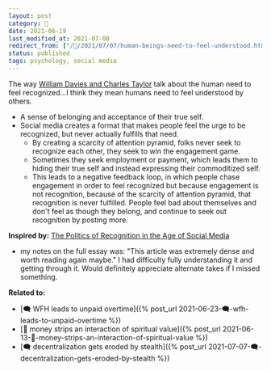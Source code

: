 ```yaml
---
layout: post
category: 🌰
date: 2021-06-19
last_modified_at: 2021-07-08
redirect_from: ["/🌰/2021/07/07/human-beings-need-to-feel-understood.html"]
status: published
tags: psychology, social media
---
```

The way [William Davies and Charles Taylor](https://newleftreview.org/issues/ii128/articles/william-davies-the-politics-of-recognition-in-the-age-of-social-media) talk about the human need to feel recognized...I think they mean humans need to feel understood by others.
- A sense of belonging and acceptance of their true self. 
- Social media creates a format that makes people feel the urge to be recognized, but never actually fulfills that need.
	- By creating a scarcity of attention pyramid, folks never seek to recognize each other, they seek to win the engagement game.
	- Sometimes they seek employment or payment, which leads them to hiding their true self and instead expressing their commoditized self.
	- This leads to a negative feedback loop, in which people chase engagement in order to feel recognized but because engagement is not recognition, because of the scarcity of attention pyramid, that recognition is never fulfilled. People feel bad about themselves and don't feel as though they belong, and continue to seek out recognition by posting more.

**Inspired by:** [The Politics of Recognition in the Age of Social Media](https://newleftreview.org/issues/ii128/articles/william-davies-the-politics-of-recognition-in-the-age-of-social-media)
- my notes on the full essay was: "This article was extremely dense and worth reading again maybe." I had difficulty fully understanding it and getting through it. Would definitely appreciate alternate takes if I missed something.


**Related to:**
- [🗨️ WFH leads to unpaid overtime]({% post_url 2021-06-23-🗨️-wfh-leads-to-unpaid-overtime %})
- [🌰 money strips an interaction of spiritual value]({% post_url 2021-06-13-🌰-money-strips-an-interaction-of-spiritual-value %})
- [🗨️ decentralization gets eroded by stealth]({% post_url 2021-07-07-🗨️-decentralization-gets-eroded-by-stealth %})
